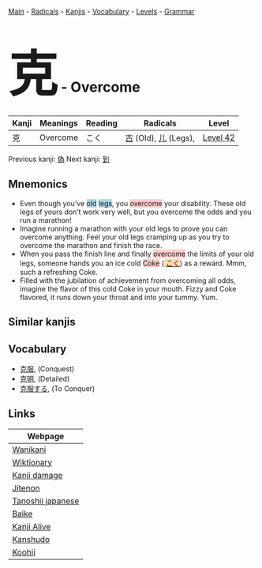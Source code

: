 <style> bigfont {font-size: 100px}</style>
[Main](../README.md) -
[Radicals](../radicals.md) -
[Kanjis](../kanjis.md) -
[Vocabulary](../vocabulary.md) -
[Levels](../levels.md) -
[Grammar](../grammar.md)
# <bigfont> 克</bigfont> - Overcome 

| Kanji | Meanings | Reading | Radicals | Level |
| --- | --- | --- | --- | --- |
| 克 | Overcome | こく | [古](../radicals/古.md) (Old), [儿](../radicals/儿.md) (Legs),  | [Level 42](../levels/wk_level42.md) |

Previous kanji: [偽](偽.md) Next kanji: [到](到.md) 

## Mnemonics
 * Even though you’ve <span style="background-color:#ADD8E6"> old</span> <span style="background-color:#ADD8E6"> legs</span>, you <span style="background-color:#ffcccb"> overcome</span> your disability. These old legs of yours don’t work very well, but you overcome the odds and you run a marathon!
* Imagine running a marathon with your old legs to prove you can overcome anything. Feel your old legs cramping up as you try to overcome the marathon and finish the race.
* When you pass the finish line and finally <span style="background-color:#ffcccb"> overcome</span> the limits of your old legs, someone hands you an ice cold <span style="background-color:#ffcccb"> Coke</span> (<span style="background-color:#fed8b1"> [こく](https://jisho.org/search/こく)</span>) as a reward. Mmm, such a refreshing Coke.
* Filled with the jubilation of achievement from overcoming all odds, imagine the flavor of this cold Coke in your mouth. Fizzy and Coke flavored, it runs down your throat and into your tummy. Yum.


## Similar kanjis
 


## Vocabulary
 * [克服](../vocabulary/克.md), (Conquest)
* [克明](../vocabulary/克.md), (Detailed)
* [克服する](../vocabulary/克.md), (To Conquer)



## Links 

| Webpage |
| --- |
| [Wanikani          ](https://www.wanikani.com/kanji/克) |
| [Wiktionary        ](https://en.wiktionary.org/wiki/克) |
| [Kanji damage      ](http://www.kanjidamage.com/kanji/search?utf8=✓&q=克) |
| [Jitenon           ](https://jitenon.com/kanji/克) |
| [Tanoshii japanese ](https://www.tanoshiijapanese.com/dictionary/kanji.cfm?k=克) |
| [Baike             ](https://baike.baidu.com/item/克) |
| [Kanji Alive       ](https://app.kanjialive.com/克) |
| [Kanshudo          ](https://www.kanshudo.com/searchmn?q=克) |
| [Koohii            ](https://kanji.koohii.com/study/kanji/克) |
